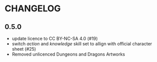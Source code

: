 # CHANGELOG

## 0.5.0
- update licence to CC BY-NC-SA 4.0 (#19)
- switch _action_ and _knowledge_ skill set to allign with official character sheet (#25)
- Removed unlicenced Dungeons and Dragons Artworks